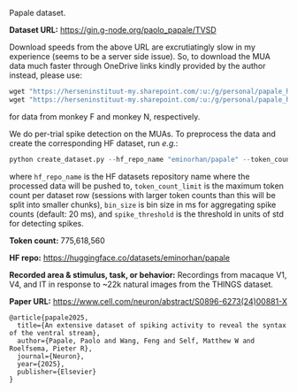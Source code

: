 Papale dataset. 

**Dataset URL:** https://gin.g-node.org/paolo_papale/TVSD

Download speeds from the above URL are excrutiatingly slow in my experience (seems to be a server side issue). So, to download the MUA data much faster through OneDrive links kindly provided by the author instead, please use:
```python
wget "https://herseninstituut-my.sharepoint.com/:u:/g/personal/papale_herseninstituut_knaw_nl/EZ5Z6MdGxbhLvk59Vn70pn8B-fk-4r5Tr5klhsfqEIm-Zw?e=kk7TUf&download=1"
wget "https://herseninstituut-my.sharepoint.com/:u:/g/personal/papale_herseninstituut_knaw_nl/EWuwwM-hXHlMi58rbgpTxwIBWxurgaf4EYfKk1Krf4k-Mw?e=ssyZSQ&download=1"
```
for data from monkey F and monkey N, respectively.

We do per-trial spike detection on the MUAs. To preprocess the data and create the corresponding HF dataset, run *e.g.*:
```python
python create_dataset.py --hf_repo_name "eminorhan/papale" --token_count_limit 10_000_000 --bin_size 20 --spike_threshold 3.5
```
where `hf_repo_name` is the HF datasets repository name where the processed data will be pushed to, `token_count_limit` is the maximum token count per dataset row (sessions with larger token counts than this will be split into smaller chunks), `bin_size` is bin size in ms for aggregating spike counts (default: 20 ms), and `spike_threshold` is the threshold in units of std for detecting spikes.

**Token count:** 775,618,560

**HF repo:** https://huggingface.co/datasets/eminorhan/papale

**Recorded area & stimulus, task, or behavior:** Recordings from macaque V1, V4, and IT in response to ~22k natural images from the THINGS dataset.

**Paper URL:** https://www.cell.com/neuron/abstract/S0896-6273(24)00881-X

```
@article{papale2025,
  title={An extensive dataset of spiking activity to reveal the syntax of the ventral stream},
  author={Papale, Paolo and Wang, Feng and Self, Matthew W and Roelfsema, Pieter R},
  journal={Neuron},
  year={2025},
  publisher={Elsevier}
}
```

